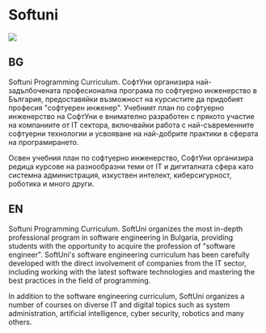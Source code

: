 # Softuni
<img src = "https://user-images.githubusercontent.com/82751982/178098671-25ff2c3d-8e38-42a9-9fc6-cec4af9f7c30.png" href="https://softuni.bg/">
<p>
<h2>BG</h2>
Softuni Programming Curriculum.
СофтУни организира най-задълбочената професионална програма по софтуерно инженерство в България, предоставяйки възможност на курсистите да придобият професия "софтуерен инженер". Учебният план по софтуерно инженерство на СофтУни е внимателно разработен с прякото участие на компаниите от IT сектора, включвайки работа с най-съвременните софтуерни технологии и усвояване на най-добрите практики в сферата на програмирането.

Освен учебния план по софтуерно инженерство, СофтУни организира редица курсове на разнообразни теми от IT и дигиталната сфера като системна администрация, изкуствен интелект, киберсигурност, роботика и много други.

<h2>EN</h2>
Softuni Programming Curriculum.
SoftUni organizes the most in-depth professional program in software engineering in Bulgaria, providing students with the opportunity to acquire the profession of "software engineer". SoftUni's software engineering curriculum has been carefully developed with the direct involvement of companies from the IT sector, including working with the latest software technologies and mastering the best practices in the field of programming.

In addition to the software engineering curriculum, SoftUni organizes a number of courses on diverse IT and digital topics such as system administration, artificial intelligence, cyber security, robotics and many others.
 </p>
